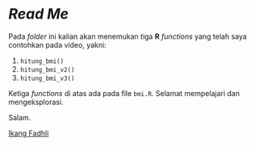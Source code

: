 # _Read Me_

Pada _folder_ ini kalian akan menemukan tiga __R__ _functions_ yang telah saya contohkan pada video, yakni:

1. `hitung_bmi()`
1. `hitung_bmi_v2()`
1. `hitung_bmi_v3()`

Ketiga _functions_ di atas ada pada file `bmi.R`. Selamat mempelajari dan mengeksplorasi.

Salam.

[Ikang Fadhli](https://ikanx101.com)

